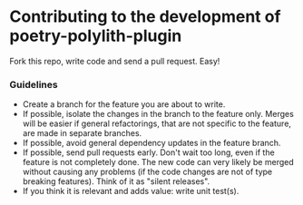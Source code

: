 # Contributing to the development of poetry-polylith-plugin

Fork this repo, write code and send a pull request. Easy!

### Guidelines
* Create a branch for the feature you are about to write.
* If possible, isolate the changes in the branch to the feature only. Merges will be easier if general refactorings, that are not specific to the feature, are made in separate branches.
* If possible, avoid general dependency updates in the feature branch.
* If possible, send pull requests early. Don't wait too long, even if the feature is not completely done. The new code can very likely be merged without causing any problems (if the code changes are not of type breaking features). Think of it as "silent releases".
* If you think it is relevant and adds value: write unit test(s).

